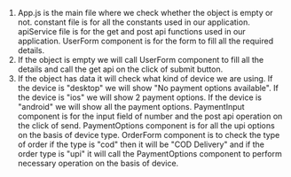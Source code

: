1. App.js is the main file where we check whether the object is empty or not.
constant file is for all the constants used in our application.
apiService file is for the get and post api functions used in our application.
UserForm component is for the form to fill all the required details.
2. If the object is empty we will call UserForm component to fill all the details and call the get api on the click of submit button.
3. If the object has data it will check what kind of device we are using.
If the device is "desktop" we will show "No payment options available".
If the device is "ios" we will show 2 payment options.
If the device is "android" we will show all the payment options.
PaymentInput component is for the input field of number and the post api operation on the click of send.
PaymentOptions component is for all the upi options on the basis of device type.
OrderForm component is to check the type of order if the type is "cod" then it will be "COD Delivery" and if the order type is "upi" it will call the PaymentOptions component to perform necessary operation on the basis of device.
